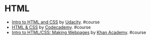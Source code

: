# HTML

* [Intro to HTML and CSS](https://www.udacity.com/course/intro-to-html-and-css--ud304) by [Udacity](https://www.udacity.com/). #course
* [HTML & CSS](https://www.codecademy.com/courses/web-beginner-en-f8mcL/0/1?curriculum_id=50579fb998b470000202dc8b) by [Codecademy](https://www.codecademy.com). #course
* [Intro to HTML/CSS: Making Webpages](https://www.khanacademy.org/computing/computer-programming/html-css) by [Khan Academy](https://www.khanacademy.org). #course
